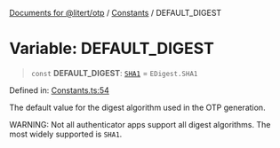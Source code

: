 [Documents for @litert/otp](../../index.md) / [Constants](../index.md) / DEFAULT\_DIGEST

# Variable: DEFAULT\_DIGEST

> `const` **DEFAULT\_DIGEST**: [`SHA1`](../enumerations/EDigest.md#sha1) = `EDigest.SHA1`

Defined in: [Constants.ts:54](https://github.com/litert/otp.js/blob/master/src/lib/Constants.ts#L54)

The default value for the digest algorithm used in the OTP generation.

WARNING: Not all authenticator apps support all digest algorithms.
         The most widely supported is `SHA1`.
